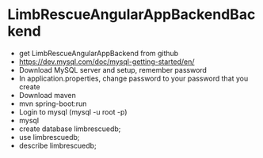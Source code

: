 # LimbRescueAngularAppBackendBackend

- get LimbRescueAngularAppBackend from github
- https://dev.mysql.com/doc/mysql-getting-started/en/
- Download MySQL server and setup, remember password
- In application.properties, change password to your password that you create
- Download maven
- mvn spring-boot:run
- Login to mysql (mysql -u root -p)
- mysql
- create database limbrescuedb;
- use limbrescuedb;
- describe limbrescuedb;

